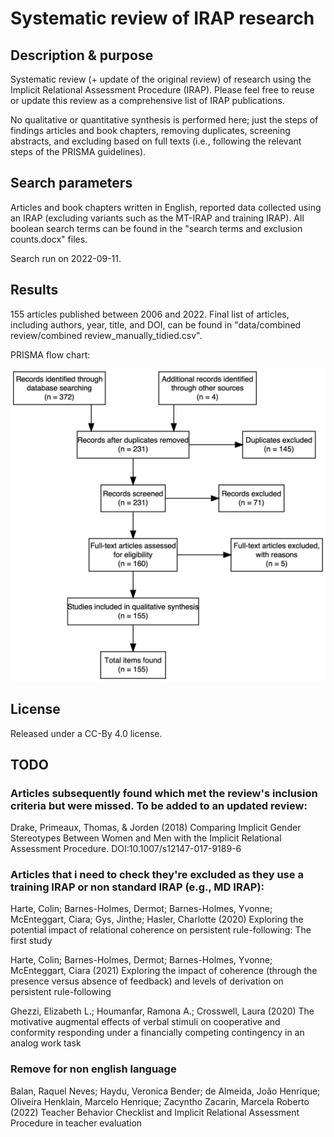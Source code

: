 # Systematic review of IRAP research

## Description & purpose

Systematic review (+ update of the original review) of research using the Implicit Relational Assessment Procedure (IRAP). Please feel free to reuse or update this review as a comprehensive list of IRAP publications. 

No qualitative or quantitative synthesis is performed here; just the steps of findings articles and book chapters, removing duplicates, screening abstracts, and excluding based on full texts (i.e., following the relevant steps of the PRISMA guidelines). 

## Search parameters

Articles and book chapters written in English, reported data collected using an IRAP (excluding variants such as the MT-IRAP and training IRAP). All boolean search terms can be found in the "search terms and exclusion counts.docx" files.

Search run on 2022-09-11.

## Results

155 articles published between 2006 and 2022. Final list of articles, including authors, year, title, and DOI, can be found in "data/combined review/combined review_manually_tidied.csv". 

PRISMA flow chart:

![prisma_flow_chart](code/prisma_flow_chart.jpg)

## License

Released under a CC-By 4.0 license.

## TODO

### Articles subsequently found which met the review's inclusion criteria but were missed. To be added to an updated review:

Drake, Primeaux, Thomas, & Jorden (2018) Comparing Implicit Gender Stereotypes Between Women and Men with the Implicit Relational Assessment Procedure. DOI:10.1007/s12147-017-9189-6

### Articles that i need to check they're excluded as they use a training IRAP or non standard IRAP (e.g., MD IRAP):

Harte, Colin; Barnes-Holmes, Dermot; Barnes-Holmes, Yvonne; McEnteggart, Ciara; Gys, Jinthe; Hasler, Charlotte (2020) Exploring the potential impact of relational coherence on persistent rule-following: The first study

Harte, Colin; Barnes-Holmes, Dermot; Barnes-Holmes, Yvonne; McEnteggart, Ciara (2021) Exploring the impact of coherence (through the presence versus absence of feedback) and levels of derivation on persistent rule-following

Ghezzi, Elizabeth L.; Houmanfar, Ramona A.; Crosswell, Laura (2020) The motivative augmental effects of verbal stimuli on cooperative and conformity responding under a financially competing contingency in an analog work task

### Remove for non english language

Balan, Raquel Neves; Haydu, Veronica Bender; de Almeida, João Henrique; Oliveira Henklain, Marcelo Henrique; Zacyntho Zacarin, Marcela Roberto (2022) Teacher Behavior Checklist and Implicit Relational Assessment Procedure in teacher evaluation
